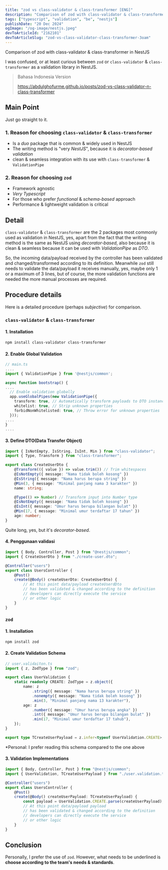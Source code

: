 ```yaml
---
title: "zod vs class-validator & class-transformer [ENG]"
description: "Comparison of zod with class-validator & class-transformer in NestJS"
tags: ["typescript", "validation", "be", "nestjs"]
publishDate: "20 Dec 2024"
ogImage: "/og-image/nestjs.jpeg"
devToArticleId: "2162101"
devToArticleSlug: "zod-vs-class-validator-class-transformer-3oam"
---
```


Comparison of zod with class-validator & class-transformer in NestJS

I was confused, or at least curious between `zod` or `class-validator` & `class-transformer`
as a validation library in NestJS.

> Bahasa Indonesia Version
>
> https://abdulghofurme.github.io/posts/zod-vs-class-validator-n-class-transformer

## Main Point

Just go straight to it.

### 1. Reason for choosing `class-validator` & `class-transformer`

- Is a _duo_ package that is common & widely used in NestJS
- The writing method is "very _NestJS_", because it is _decorator-based validation_
- clean & seamless integration with its use with `class-transformer` & `ValidationPipe`

### 2. Reason for choosing `zod`

- Framework agnostic
- _Very Typescript_
- For those who prefer _functional_ & _schema-based_ approach
- Performance & lightweight validation is critical

## Detail

`class-validator` & `class-transformer` are the 2 packages most commonly used as validation in NestJS,
yes, apart from the fact that the writing method is the same as NestJS using _decorator-based_,
also because it is clean & seamless because it can be used with _ValidationPipe_ as _DTO_.

So, the incoming data/payload received by the controller has been validated and changed/transformed according to its definition.
Meanwhile `zod` still needs to validate the data/payload it receives manually,
yes, maybe only 1 or a maximum of 3 lines,
but of course, the more validation functions are needed the more manual processes are required.

## Procedure details

Here is a detailed procedure (perhaps _subjective_) for comparison.

### `class-validator` & `class-transformer`

#### 1. Installation

```bash
npm install class-validator class-transformer
```

#### 2. Enable Global Validation

```ts
// main.ts
....
import { ValidationPipe } from '@nestjs/common';

async function bootstrap() {
....
  // Enable validation globally
  app.useGlobalPipes(new ValidationPipe({
    transform: true, // Automatically transform payloads to DTO instances
    whitelist: true, // Strip unknown properties
    forbidNonWhitelisted: true, // Throw error for unknown properties
  }));
....
}
....
```

#### 3. Define DTO(Data Transfer Object)

```ts
import { IsNotEmpty, IsString, IsInt, Min } from "class-validator";
import { Type, Transform } from "class-transformer";

export class CreateUserDto {
	@Transform(({ value }) => value.trim()) // Trim whitespaces
	@IsNotEmpty({ message: "Nama tidak boleh kosong" })
	@IsString({ message: "Nama harus berupa string" })
	@Min(3, { message: "Minimal panjang nama 3 karakter" })
	name: string;

	@Type(() => Number) // Transform input into Number type
	@IsNotEmpty({ message: "Nama tidak boleh kosong" })
	@IsInt({ message: "Umur harus berupa bilangan bulat" })
	@Min(17, { message: "Minimal umur terdaftar 17 tahun" })
	age: number;
}
```

Quite long, yes, but it's _decorator-based_.

#### 4. Penggunaan validasi

```ts
import { Body, Controller, Post } from "@nestjs/common";
import { CreateUserDto } from "./create-user.dto";

@Controller("users")
export class UsersController {
	@Post()
	create(@Body() createUserDto: CreateUserDto) {
		// At this point data/payload createUserdDto
		// has been validated & changed according to the definition
		// developers can directly execute the service
		// or other logic
	}
}
```

### `zod`

#### 1. Installation

```bash
npm install zod
```

#### 2. Create Validation Schema

```ts
// user.validaiton.ts
import { z, ZodType } from "zod";

export class UserValidation {
	static readonly CREATE: ZodType = z.object({
		name: z
			.string({ message: "Nama harus berupa string" })
			.nonempty({ message: "Nama tidak boleh kosong" })
			.min(3, "Minimal panjang nama 13 karakter"),
		age: z
			.number({ message: "Umur harus berupa angka" })
			.int({ message: "Umur harus berupa bilangan bulat" })
			.min(17, "Minimal umur terdaftar 17 tahub"),
	});
}

export type TCreateUserPayload = z.infer<typeof UserValidation.CREATE>;
```

\*Personal: I prefer reading this schema compared to the one above

#### 3. Validation Implementations

```ts
import { Body, Controller, Post } from "@nestjs/common";
import { UserValidation, TCreateUserPayload } from "./user.validation.ts";

@Controller("users")
export class UsersController {
	@Post()
	create(@Body() createUserPayload: TCreateUserPayload) {
		const payload = UserValidation.CREATE.parse(createUserPayload);
		// At this point data/payload payload
		// has been validated & changed according to the definition
		// developers can directly execute the service
		// or other logic
	}
}
```

## Conclusion

Personally, I prefer the use of `zod`.
However, what needs to be underlined is **choose according to the team's needs & standards**.
